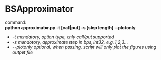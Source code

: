 # BSApproximator
command:  
**python approximator.py -t [call|put] -s [step length] --plotonly**  
* *-t mandatory, option type, only call/put supported*  
* *-s mandotory, approximate step in bps, int32, e.g. 1,2,3...*  
* *--plotonly optional, when passing, script will only plot the figures using output file*    
